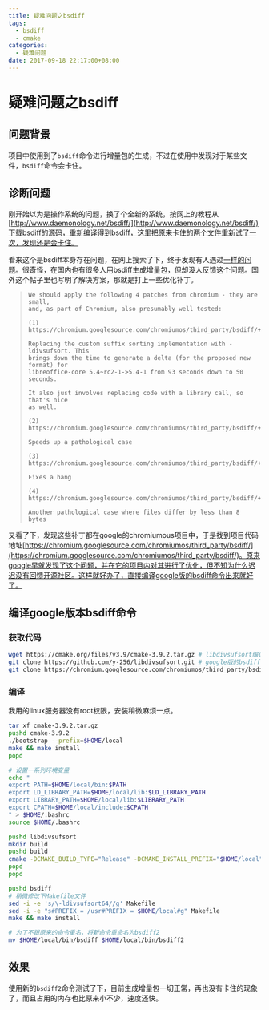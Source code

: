 ```yaml
---
title: 疑难问题之bsdiff
tags:
  - bsdiff
  - cmake
categories:
  - 疑难问题
date: 2017-09-18 22:17:00+08:00
---
```


# 疑难问题之bsdiff

## 问题背景

项目中使用到了`bsdiff`命令进行增量包的生成，不过在使用中发现对于某些文件，`bsdiff`命令会卡住。

## 诊断问题

刚开始以为是操作系统的问题，换了个全新的系统，按网上的教程从[http://www.daemonology.net/bsdiff/](http://www.daemonology.net/bsdiff/)下载bsdiff的源码，重新编译得到bsdiff，这里把原来卡住的两个文件重新试了一次，发现还是会卡住。

看来这个是bsdiff本身存在问题，在网上搜索了下，终于发现有人遇过[一样的问题](https://bugs.debian.org/cgi-bin/bugreport.cgi?bug=409664)。很奇怪，在国内也有很多人用bsdiff生成增量包，但却没人反馈这个问题。国外这个帖子里也写明了解决方案，那就是打上一些优化补丁。

> ```t
> We should apply the following 4 patches from chromium - they are small,
> and, as part of Chromium, also presumably well tested:
>
> (1) https://chromium.googlesource.com/chromiumos/third_party/bsdiff/+/e2b85ce4ea246ca804ee2a9e18005c44e193d868
>
> Replacing the custom suffix sorting implementation with -ldivsufsort. This
> brings down the time to generate a delta (for the proposed new format) for
> libreoffice-core 5.4~rc2-1->5.4-1 from 93 seconds down to 50 seconds.
>
> It also just involves replacing code with a library call, so that's nice
> as well.
>
> (2) https://chromium.googlesource.com/chromiumos/third_party/bsdiff/+/a055996c743add7a9558839276fd1e4994d16bd3
>
> Speeds up a pathological case
>
> (3) https://chromium.googlesource.com/chromiumos/third_party/bsdiff/+/58146f74abd6b1b69693943195f37f4ac6a6acef
>
> Fixes a hang
>
> (4) https://chromium.googlesource.com/chromiumos/third_party/bsdiff/+/426e4aa1cbeb3c8a73002047d7a796ca8e5e17d4
>
> Another pathological case where files differ by less than 8 bytes
> ```

又看了下，发现这些补丁都在google的chromiumous项目中，于是找到项目代码地址[https://chromium.googlesource.com/chromiumos/third_party/bsdiff/](https://chromium.googlesource.com/chromiumos/third_party/bsdiff/)。原来google早就发现了这个问题，并在它的项目内对其进行了优化，但不知为什么迟迟没有回馈开源社区。这样就好办了，直接编译google版的bsdiff命令出来就好了。

## 编译google版本bsdiff命令

### 获取代码

```bash
wget https://cmake.org/files/v3.9/cmake-3.9.2.tar.gz # libdivsufsort编译要使用cmake
git clone https://github.com/y-256/libdivsufsort.git # google版的bsdiff依赖这个
git clone https://chromium.googlesource.com/chromiumos/third_party/bsdiff
```

### 编译

我用的linux服务器没有root权限，安装稍微麻烦一点。

```bash
tar xf cmake-3.9.2.tar.gz
pushd cmake-3.9.2
./bootstrap --prefix=$HOME/local
make && make install
popd

# 设置一系列环境变量
echo "
export PATH=$HOME/local/bin:$PATH
export LD_LIBRARY_PATH=$HOME/local/lib:$LD_LIBRARY_PATH
export LIBRARY_PATH=$HOME/local/lib:$LIBRARY_PATH
export CPATH=$HOME/local/include:$CPATH
" > $HOME/.bashrc
source $HOME/.bashrc

pushd libdivsufsort
mkdir build
pushd build
cmake -DCMAKE_BUILD_TYPE="Release" -DCMAKE_INSTALL_PREFIX="$HOME/local" ..
popd
popd

pushd bsdiff
# 稍微修改下Makefile文件
sed -i -e 's/\-ldivsufsort64//g' Makefile
sed -i -e "s#PREFIX = /usr#PREFIX = $HOME/local#g" Makefile
make && make install

# 为了不跟原来的命令重名，将新命令重命名为bsdiff2
mv $HOME/local/bin/bsdiff $HOME/local/bin/bsdiff2
```

## 效果

使用新的`bsdiff2`命令测试了下，目前生成增量包一切正常，再也没有卡住的现象了，而且占用的内存也比原来小不少，速度还快。
